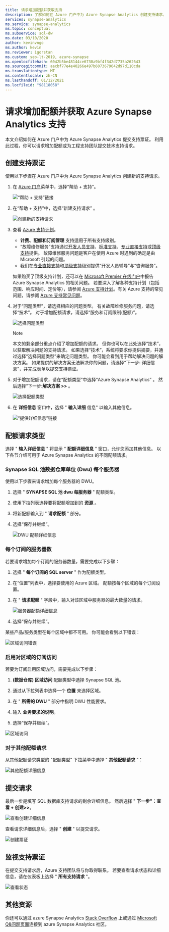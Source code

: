 ```yaml
---
title: 请求增加配额并获取支持
description: 了解如何在 Azure 门户中为 Azure Synapse Analytics 创建支持请求。 请求增加配额或获取解决问题的支持。
services: synapse-analytics
ms.service: synapse-analytics
ms.topic: conceptual
ms.subservice: sql-dw
ms.date: 03/10/2020
author: kevinvngo
ms.author: kevin
ms.reviewer: igorstan
ms.custom: seo-lt-2019, azure-synapse
ms.openlocfilehash: 6042b5be48144ce6730a9bf4f342d7735a262643
ms.sourcegitcommit: aacbf77e4e40266e497b6073679642d97d110cda
ms.translationtype: MT
ms.contentlocale: zh-CN
ms.lasthandoff: 01/12/2021
ms.locfileid: "98118058"
---
```

# <a name="request-quota-increases-and-get-support-for-azure-synapse-analytics"></a>请求增加配额并获取 Azure Synapse Analytics 支持

本文介绍如何在 Azure 门户中为 Azure Synapse Analytics 提交支持票证。 利用此过程，你可以请求增加配额或为工程支持团队提交技术支持请求。

## <a name="create-a-support-ticket"></a>创建支持票证

使用以下步骤在 Azure 门户中为 Azure Synapse Analytics 创建新的支持请求。

1. 在 [Azure 门户](https://portal.azure.com)菜单中，选择“帮助 + 支持”。

   ![“帮助 + 支持”链接](./media/sql-data-warehouse-get-started-create-support-ticket/help-plus-support.png)


1. 在“帮助 + 支持”中，选择“新建支持请求” 。

    ![创建新的支持请求](./media/sql-data-warehouse-get-started-create-support-ticket/new-support-request.png)

1. 查看 [Azure 支持计划](https://azure.microsoft.com/support/plans/?WT.mc_id=Support_Plan_510979/)。

   * **计费、配额和订阅管理** 支持适用于所有支持级别。
   * “故障维修服务”支持通过[开发人员支持](https://azure.microsoft.com/support/plans/developer/)、[标准支持](https://azure.microsoft.com/support/plans/standard/)、[专业直接支持](https://azure.microsoft.com/support/plans/prodirect/)或[顶级支持](https://azure.microsoft.com/support/plans/premier/)提供。 故障维修服务问题是客户在使用 Azure 时遇到的确定是由 Microsoft 引起的问题。
   * 我们在[专业直接支持](https://azure.microsoft.com/support/plans/prodirect/)和[顶级支持](https://azure.microsoft.com/support/plans/premier/)级别提供“开发人员辅导”与“咨询服务”。

   如果购买了顶级支持计划，还可以在 [Microsoft Premier 在线门户](https://premier.microsoft.com/)中报告 Azure Synapse Analytics 的相关问题。 若要深入了解各种支持计划（包括范围、响应时间、定价等），请参阅 [Azure 支持计划](https://azure.microsoft.com/support/plans/?WT.mc_id=Support_Plan_510979/)。有关 Azure 支持的常见问题，请参阅 [Azure 支持常见问题](https://azure.microsoft.com/support/faq/)。

1. 对于“问题类型”，请选择相应的问题类型。 有关故障维修服务问题，请选择“技术”。 对于增加配额请求，请选择“服务和订阅限制(配额)”。

   ![选择问题类型](./media/sql-data-warehouse-get-started-create-support-ticket/select-quota-issue-type.png)  

   > [!NOTE]
   > 本文的剩余部分重点介绍了增加配额的请求。 但你也可以在此处选择“技术”，以获取解决问题的支持请求。 如果选择“技术”，系统将要求你提供摘要，并通过选择“选择问题类型”来确定问题类型。 你可能会看到用于帮助解决问题的解决方案。 如果提供的解决方案无法解决你的问题，请选择“下一步: 详细信息”，并完成表单以提交支持票证。

1. 对于增加配额请求，请在“配额类型”中选择“Azure Synapse Analytics” 。 然后选择“下一步:**解决方案 >>** 。

   ![选择配额类型](./media/sql-data-warehouse-get-started-create-support-ticket/select-quota-type.png)

1. 在 **详细信息** 窗口中，选择 " **输入详细** 信息" 以输入其他信息。

   ![“提供详细信息”链接](./media/sql-data-warehouse-get-started-create-support-ticket/provide-details-link.png)

## <a name="quota-request-types"></a>配额请求类型

选择 " **输入详细信息** " 将显示 " **配额详细信息** " 窗口，允许您添加其他信息。 以下各节介绍可用于 Azure Synapse Analytics 的不同配额请求。

### <a name="synapse-sql-pool-data-warehouse-units-dwus-per-server"></a>Synapse SQL 池数据仓库单位 (Dwu) 每个服务器

使用以下步骤来请求增加每个服务器的 DWU。

1. 选择 " **SYNAPSE SQL 池 dwu 每服务器** " 配额类型。

1. 使用下拉列表选择要将配额增加到的 **资源** 。

1. 将新配额输入到 " **请求配额** " 部分。

1. 选择“保存并继续”。

   ![DWU 配额详细信息](./media/sql-data-warehouse-get-started-create-support-ticket/quota-details-dwus.png)


### <a name="servers-per-subscription"></a>每个订阅的服务器数

若要请求增加每个订阅的服务器数量，需要完成以下步骤：

1. 选择 " **每个订阅的 SQL server** " 作为配额类型。

1. 在“位置”列表中，选择要使用的 Azure 区域。 配额按每个区域的每个订阅设置。

1. 在 " **请求配额** " 字段中，输入对该区域中服务器的最大数量的请求。

   ![服务器配额详细信息](./media/sql-data-warehouse-get-started-create-support-ticket/quota-details-servers.png)



1. 选择“保存并继续”。

某些产品/服务类型在每个区域中都不可用。 你可能会看到以下错误：

![区域访问错误](./media/sql-data-warehouse-get-started-create-support-ticket/region-access-error.png)

### <a name="enable-subscription-access-to-a-region"></a>启用对区域的订阅访问

若要为订阅启用区域访问，需要完成以下步骤：  

1. **(数据仓库) 区域访问** 配额类型中选择 Synapse SQL 池。

1. 通过从下拉列表中选择一个 **位置** 来选择区域。

1. 在 " **所需的 DWU** " 部分中指明 DWU 性能要求。

1. 输入 **业务要求的说明**。 

1. 选择“保存并继续”。

![区域访问](./media/sql-data-warehouse-get-started-create-support-ticket/quota-details-region.png)


### <a name="for-other-quota-requests"></a>对于其他配额请求

从其他配额请求类型的 "配额类型" 下拉菜单中选择 " **其他配额请求** "：

![其他配额详细信息](./media/sql-data-warehouse-get-started-create-support-ticket/quota-details-whitelisting.png)

## <a name="submit-your-request"></a>提交请求

最后一步是填写 SQL 数据库支持请求的剩余详细信息。 然后选择 " **下一步"：查看 + 创建>>**。

![查看创建详细信息](./media/sql-data-warehouse-get-started-create-support-ticket/review-create-details.png)

查看请求详细信息后，选择 " **创建** " 以提交请求。

![创建票证](./media/sql-data-warehouse-get-started-create-support-ticket/create-ticket.png)

## <a name="monitor-a-support-ticket"></a>监视支持票证

在提交支持请求后，Azure 支持团队将与你取得联系。 若要查看请求状态和详细信息，请在仪表板上选择 " **所有支持请求** "。

![查看状态](./media/sql-data-warehouse-get-started-create-support-ticket/monitor-ticket.png)

## <a name="other-resources"></a>其他资源

你还可以通过 azure Synapse Analytics [Stack Overflow](https://stackoverflow.com/questions/tagged/azure-synapse+or+azure-sql-data-warehouse) 上或通过 [Microsoft Q&问题页面](/answers/topics/azure-synapse-analytics.html)连接到 azure Synapse Analytics 社区。